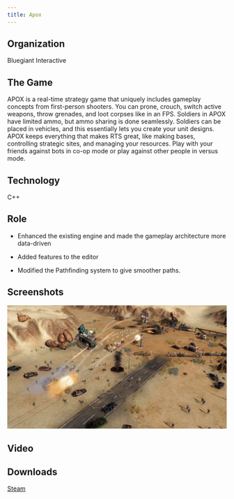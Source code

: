 ```yaml
---
title: Apox
---
```


## Organization

Bluegiant Interactive

## The Game

APOX is a real-time strategy game that uniquely includes gameplay concepts from first-person shooters. You can prone, crouch, switch active weapons, throw grenades, and loot corpses like in an FPS. Soldiers in APOX have limited ammo, but ammo sharing is done seamlessly. Soldiers can be placed in vehicles, and this essentially lets you create your unit designs. APOX keeps everything that makes RTS great, like making bases, controlling strategic sites, and managing your resources. Play with your friends against bots in co-op mode or play against other people in versus mode.

## Technology

C++

## Role

-   Enhanced the existing engine and made the gameplay architecture more data-driven

-   Added features to the editor

-   Modified the Pathfinding system to give smoother paths.

## Screenshots

![Apox](./cover.jpg)

## Video

<?# ResponsiveYouTube PzW39q3maRk Title="Apox Video" /?>

## Downloads

[Steam](http://store.steampowered.com/app/80000/)
